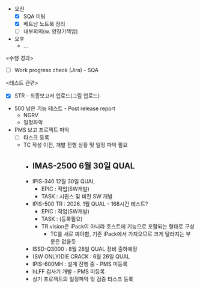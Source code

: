 - 오전
	- [x] SQA 미팅
	- [x] 베트남 노트북 정리
	- [ ] 내부회의(w. 양창기책임)
- 오후
	- ...

<수행 경과>
- [ ] Work progress check (Jira) - SQA

<테스트 관련>
- [x] STR - 최종보고서 업로드(그림 업로드)
- 500 남은 기능 테스트 - Post release report
	- NGRV
	- 일정파악
- PMS 보고 프로젝트 파악
	- [ ] 타스크 등록
	- TC 작성 이전, 개발 진행 상황 및 일정 파악 필요
		- IMAS-2500 6월 30일 QUAL
			- 
		- IPIS-340 12월 30일 QUAL
			- EPIC : 작업(SW개발)
			- TASK : 시퀀스 및 비전 SW 개발
		- IPIS-500 TR : 2026. 1월 QUAL - 168시간 테스트?
			- EPIC : 작업(SW개발)
			- TASK : (등록필요)
			- TR vision은 iPack이 아니라 호스트에 기능으로 포함되는 형태로 구성
				- TC를 새로 짜야함, 기존 iPack에서 가져오므로 크게 달라지는 부분은 없을듯
		- ISSD-Q3000 : 8월 28일 QUAL 장비 출하예정
		- (SW ONLY)DIE CRACK : 6월 26일 QUAL
		- IPIS-600MH : 설계 진행 중 - PMS 미등록
		- hLFF 검사기 개발 - PMS 미등록
		- 상기 프로젝트의 일정파악 및 검증 타스크 등록